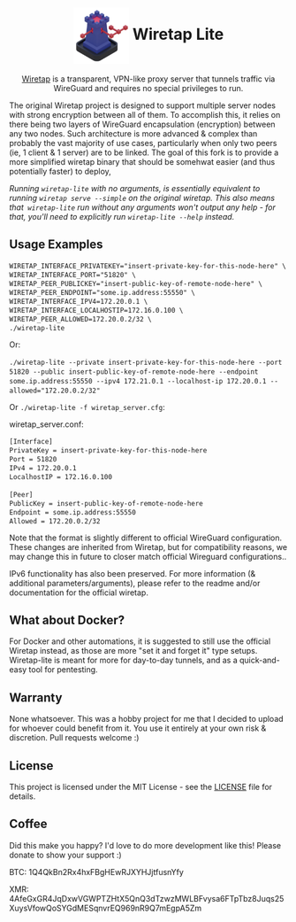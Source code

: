 <div align="center">

# <img align="center" src="https://github.com/sandialabs/wiretap/raw/main/media/wiretap_logo.png" width="20%"> Wiretap Lite

[Wiretap](https://github.com/sandialabs/wiretap) is a transparent, VPN-like proxy server that tunnels traffic via WireGuard and requires no special privileges to run.
</div>

The original Wiretap project is designed to support multiple server nodes with strong encryption between all of them. To accomplish this, it relies on there being two layers of WireGuard encapsulation (encryption) between any two nodes.
Such architecture is more advanced & complex than probably the vast majority of use cases, particularly when only two peers (ie, 1 client & 1 server) are to be linked.
The goal of this fork is to provide a more simplified wiretap binary that should be somehwat easier (and thus potentially faster) to deploy,

_Running `wiretap-lite` with no arguments, is essentially equivalent to running `wiretap serve --simple` on the original wiretap. This also means that` wiretap-lite` run without any arguments won't output any help - for that, you'll need to explicitly run `wiretap-lite --help` instead._

## Usage Examples

```
WIRETAP_INTERFACE_PRIVATEKEY="insert-private-key-for-this-node-here" \
WIRETAP_INTERFACE_PORT="51820" \
WIRETAP_PEER_PUBLICKEY="insert-public-key-of-remote-node-here" \
WIRETAP_PEER_ENDPOINT="some.ip.address:55550" \
WIRETAP_INTERFACE_IPV4=172.20.0.1 \
WIRETAP_INTERFACE_LOCALHOSTIP=172.16.0.100 \
WIRETAP_PEER_ALLOWED=172.20.0.2/32 \
./wiretap-lite
```

Or:

`./wiretap-lite --private insert-private-key-for-this-node-here --port 51820 --public insert-public-key-of-remote-node-here --endpoint some.ip.address:55550 --ipv4 172.21.0.1 --localhost-ip 172.20.0.1 --allowed="172.20.0.2/32"`

Or `./wiretap-lite -f wiretap_server.cfg`:

wiretap_server.conf:
```
[Interface]
PrivateKey = insert-private-key-for-this-node-here
Port = 51820
IPv4 = 172.20.0.1
LocalhostIP = 172.16.0.100

[Peer]
PublicKey = insert-public-key-of-remote-node-here
Endpoint = some.ip.address:55550
Allowed = 172.20.0.2/32
```

Note that the format is slightly different to official WireGuard configuration. These changes are inherited from Wiretap, but for compatibility reasons, we may change this in future to closer match official Wireguard configurations..

IPv6 functionality has also been preserved. For more information (& additional parameters/arguments), please refer to the readme and/or documentation for the official wiretap.

## What about Docker?

For Docker and other automations, it is suggested to still use the official Wiretap instead, as those are more "set it and forget it" type setups. Wiretap-lite is meant for more for day-to-day tunnels, and as a quick-and-easy tool for pentesting.

## Warranty

None whatsoever. This was a hobby project for me that I decided to upload for whoever could benefit from it. You use it entirely at your own risk & discretion. Pull requests welcome :)

## License

This project is licensed under the MIT License - see the [LICENSE](LICENSE) file for details.


## Coffee

Did this make you happy? I'd love to do more development like this! Please donate to show your support :)

BTC: 1Q4QkBn2Rx4hxFBgHEwRJXYHJjtfusnYfy

XMR: 4AfeGxGR4JqDxwVGWPTZHtX5QnQ3dTzwzMWLBFvysa6FTpTbz8Juqs25XuysVfowQoSYGdMESqnvrEQ969nR9Q7mEgpA5Zm
